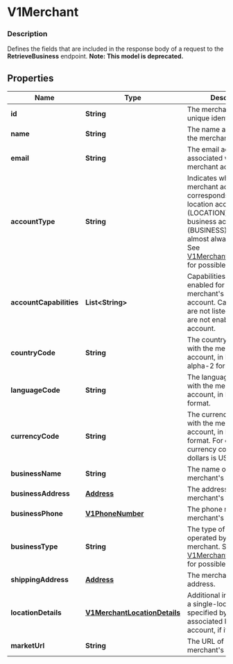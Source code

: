 
# V1Merchant

### Description

Defines the fields that are included in the response body of a request to the **RetrieveBusiness** endpoint.
**Note: This model is deprecated.**

## Properties
Name | Type | Description | Notes
------------ | ------------- | ------------- | -------------
**id** | **String** | The merchant account&#39;s unique identifier. |  [optional]
**name** | **String** | The name associated with the merchant account. |  [optional]
**email** | **String** | The email address associated with the merchant account. |  [optional]
**accountType** | **String** | Indicates whether the merchant account corresponds to a single-location account (LOCATION) or a business account (BUSINESS). This value is almost always LOCATION. See [V1MerchantAccountType](#type-v1merchantaccounttype) for possible values |  [optional]
**accountCapabilities** | **List&lt;String&gt;** | Capabilities that are enabled for the merchant&#39;s Square account. Capabilities that are not listed in this array are not enabled for the account. |  [optional]
**countryCode** | **String** | The country associated with the merchant account, in ISO 3166-1-alpha-2 format. |  [optional]
**languageCode** | **String** | The language associated with the merchant account, in BCP 47 format. |  [optional]
**currencyCode** | **String** | The currency associated with the merchant account, in ISO 4217 format. For example, the currency code for US dollars is USD. |  [optional]
**businessName** | **String** | The name of the merchant&#39;s business. |  [optional]
**businessAddress** | [**Address**](Address.md) | The address of the merchant&#39;s business. |  [optional]
**businessPhone** | [**V1PhoneNumber**](V1PhoneNumber.md) | The phone number of the merchant&#39;s business. |  [optional]
**businessType** | **String** | The type of business operated by the merchant. See [V1MerchantBusinessType](#type-v1merchantbusinesstype) for possible values |  [optional]
**shippingAddress** | [**Address**](Address.md) | The merchant&#39;s shipping address. |  [optional]
**locationDetails** | [**V1MerchantLocationDetails**](V1MerchantLocationDetails.md) | Additional information for a single-location account specified by its associated business account, if it has one. |  [optional]
**marketUrl** | **String** | The URL of the merchant&#39;s online store. |  [optional]



